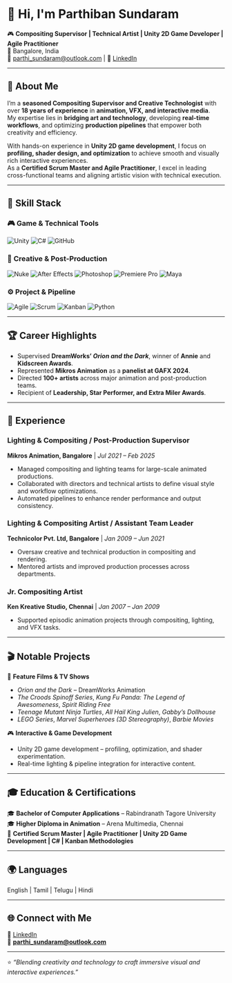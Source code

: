# 👋 Hi, I'm Parthiban Sundaram  

🎮 **Compositing Supervisor | Technical Artist | Unity 2D Game Developer | Agile Practitioner**  
📍 Bangalore, India  
📧 parthi_sundaram@outlook.com | 🔗 [LinkedIn](http://www.linkedin.com/in/parthiban-)  

---

## 🧠 About Me  
I’m a **seasoned Compositing Supervisor and Creative Technologist** with over **18 years of experience** in **animation, VFX, and interactive media**.  
My expertise lies in **bridging art and technology**, developing **real-time workflows**, and optimizing **production pipelines** that empower both creativity and efficiency.  

With hands-on experience in **Unity 2D game development**, I focus on **profiling, shader design, and optimization** to achieve smooth and visually rich interactive experiences.  
As a **Certified Scrum Master and Agile Practitioner**, I excel in leading cross-functional teams and aligning artistic vision with technical execution.  

---

## 🧩 Skill Stack  

### 🎮 **Game & Technical Tools**
![Unity](https://img.shields.io/badge/Unity-100000?style=for-the-badge&logo=unity&logoColor=white)
![C#](https://img.shields.io/badge/C%23-239120?style=for-the-badge&logo=c-sharp&logoColor=white)
![GitHub](https://img.shields.io/badge/GitHub-181717?style=for-the-badge&logo=github&logoColor=white)

### 🎨 **Creative & Post-Production**
![Nuke](https://img.shields.io/badge/Nuke-FFCC00?style=for-the-badge&logo=thefoundry&logoColor=black)
![After Effects](https://img.shields.io/badge/After%20Effects-9999FF?style=for-the-badge&logo=adobeaftereffects&logoColor=white)
![Photoshop](https://img.shields.io/badge/Photoshop-31A8FF?style=for-the-badge&logo=adobephotoshop&logoColor=white)
![Premiere Pro](https://img.shields.io/badge/Premiere%20Pro-9999FF?style=for-the-badge&logo=adobepremierepro&logoColor=white)
![Maya](https://img.shields.io/badge/Maya-1DA1F2?style=for-the-badge&logo=autodesk&logoColor=white)


### ⚙️ **Project & Pipeline**
![Agile](https://img.shields.io/badge/Agile-2496ED?style=for-the-badge&logo=agile&logoColor=white)
![Scrum](https://img.shields.io/badge/Scrum-6DB33F?style=for-the-badge&logo=scrumalliance&logoColor=white)
![Kanban](https://img.shields.io/badge/Kanban-1572B6?style=for-the-badge&logo=trello&logoColor=white)
![Python](https://img.shields.io/badge/Python-3776AB?style=for-the-badge&logo=python&logoColor=white)

---

## 🏆 Career Highlights  
- Supervised **DreamWorks’ _Orion and the Dark_**, winner of **Annie** and **Kidscreen Awards**.  
- Represented **Mikros Animation** as a **panelist at GAFX 2024**.  
- Directed **100+ artists** across major animation and post-production teams.  
- Recipient of **Leadership, Star Performer, and Extra Miler Awards**.  

---

## 💼 Experience  

### **Lighting & Compositing / Post-Production Supervisor**  
**Mikros Animation, Bangalore** | *Jul 2021 – Feb 2025*  
- Managed compositing and lighting teams for large-scale animated productions.  
- Collaborated with directors and technical artists to define visual style and workflow optimizations.  
- Automated pipelines to enhance render performance and output consistency.  

### **Lighting & Compositing Artist / Assistant Team Leader**  
**Technicolor Pvt. Ltd, Bangalore** | *Jan 2009 – Jun 2021*  
- Oversaw creative and technical production in compositing and rendering.  
- Mentored artists and improved production processes across departments.  

### **Jr. Compositing Artist**  
**Ken Kreative Studio, Chennai** | *Jan 2007 – Jan 2009*  
- Supported episodic animation projects through compositing, lighting, and VFX tasks.  

---

## 🎬 Notable Projects  
🎥 **Feature Films & TV Shows**  
- *Orion and the Dark* – DreamWorks Animation  
- *The Croods Spinoff Series*, *Kung Fu Panda: The Legend of Awesomeness*, *Spirit Riding Free*  
- *Teenage Mutant Ninja Turtles*, *All Hail King Julien*, *Gabby’s Dollhouse*  
- *LEGO Series*, *Marvel Superheroes (3D Stereography)*, *Barbie Movies*  

🎮 **Interactive & Game Development**  
- Unity 2D game development – profiling, optimization, and shader experimentation.  
- Real-time lighting & pipeline integration for interactive content.  

---

## 🎓 Education & Certifications  
🎓 **Bachelor of Computer Applications** – Rabindranath Tagore University  
🎓 **Higher Diploma in Animation** – Arena Multimedia, Chennai  
🏅 **Certified Scrum Master | Agile Practitioner | Unity 2D Game Development | C# | Kanban Methodologies**

---

## 🌍 Languages  
English | Tamil | Telugu | Hindi  

---

## 🌐 Connect with Me  
💼 [LinkedIn](http://www.linkedin.com/in/parthiban-)  
📧 **parthi_sundaram@outlook.com**

---

⭐ *“Blending creativity and technology to craft immersive visual and interactive experiences.”*  
